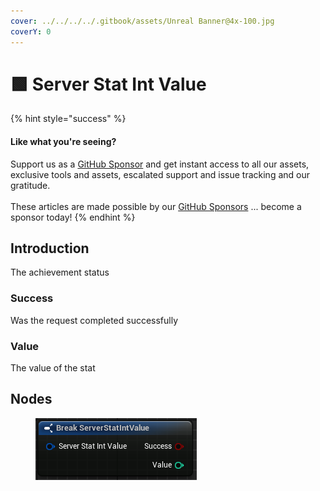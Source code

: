 ```yaml
---
cover: ../../../../.gitbook/assets/Unreal Banner@4x-100.jpg
coverY: 0
---
```


# 🟩 Server Stat Int Value

{% hint style="success" %}
#### Like what you're seeing?

Support us as a [GitHub Sponsor](../../../../become-a-sponsor/) and get instant access to all our assets, exclusive tools and assets, escalated support and issue tracking and our gratitude.\
\
These articles are made possible by our [GitHub Sponsors](../../../../become-a-sponsor/) ... become a sponsor today!
{% endhint %}

## Introduction

The achievement status

### Success

Was the request completed successfully

### Value

The value of the stat

## Nodes

<figure><img src="../../../../.gitbook/assets/image (9) (1).png" alt=""><figcaption></figcaption></figure>
